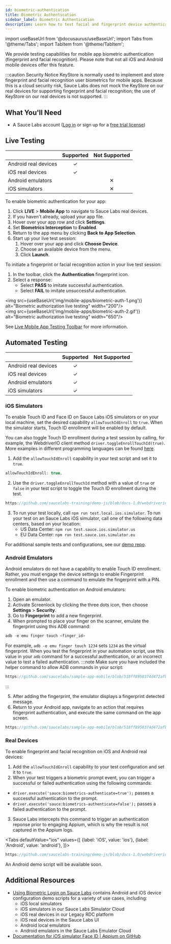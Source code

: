 ```yaml
---
id: biometric-authentication
title: Biometric Authentication
sidebar_label: Biometric Authentication
description: Learn how to test facial and fingerprint device authentication.
---
```


import useBaseUrl from '@docusaurus/useBaseUrl';
import Tabs from '@theme/Tabs';
import TabItem from '@theme/TabItem';

We provide testing capabilities for mobile app biometric authentication (fingerprint and facial recognition). Please note that not all iOS and Android mobile devices offer this feature.

:::caution Security Notice
KeyStore is normally used to implement and store fingerprint and facial recognition user biometrics for mobile apps. Because this is a cloud security risk, Sauce Labs does not mock the KeyStore on our real devices for supporting fingerprint and facial recognition; the use of KeyStore on our real devices is not supported.
:::


## What You'll Need
* A Sauce Labs account ([Log in](https://accounts.saucelabs.com/am/XUI/#login/) or sign up for a [free trial license](https://saucelabs.com/sign-up))


## Live Testing

|                      | Supported    | Not Supported |   
|----------------------|:------------:|:-------------:|
| Android real devices | &checkmark;  |               |   
| iOS real devices     | &checkmark;  |               |   
| Android emulators    |              | &#x2715;      |
| iOS simulators       |              | &#x2715;      |


To enable biometric authentication for your app:

1. Click **LIVE** > **Mobile App** to navigate to Sauce Labs real devices.
2. If you haven't already, upload your app file.
3. Hover over your app row and click **Settings**.
4. Set **Biometrics Interception** to **Enabled**.
5. Return to the app menu by clicking **Back to App Selection**.
6. Start up your live test session:
    1. Hover over your app and click **Choose Device**.
    1. Choose an available device from the menu.
    1. Click **Launch**.

To initiate a fingerprint or facial recognition action in your live test session:

1. In the toolbar, click the **Authentication** fingerprint icon.
2. Select a response:
    * Select **PASS** to imitate successful authentication.
    * Select **FAIL** to imitate unsuccessful authentication.  

<img src={useBaseUrl('img/mobile-apps/biometric-auth-1.png')} alt="Biometric authorization live testing" width="200"/>
<br/>
<img src={useBaseUrl('img/mobile-apps/biometric-auth-2.gif')} alt="Biometric authorization live testing" width="650"/>

See [Live Mobile App Testing Toolbar](/mobile-apps/live-testing/live-mobile-app-testing/#app-settings) for more information.


## Automated Testing

|                      | Supported    | Not Supported |   
|----------------------|:------------:|:-------------:|
| Android real devices | &checkmark;  |               |   
| iOS real devices     | &checkmark;  |               |  
| Android emulators    | &checkmark;  |               |
| iOS simulators       | &checkmark;  |               |

### iOS Simulators

To enable Touch ID and Face ID on Sauce Labs iOS simulators or on your local machine, set the desired capability `allowTouchIdEnroll` to `true`. When the simulator starts, Touch ID enrollment will be enabled by default.

You can also toggle Touch ID enrollment during a test session by calling, for example, the WebdriverIO client method `driver.toggleEnrollTouchId(true)`. More examples in different programming languages can be found [here](http://appium.io/docs/en/commands/device/simulator/toggle-touch-id-enrollment/#toggle-touch-id-enrollment).

1. Add the `allowTouchIdEnroll` capability in your test script and set it to `true`.
  ```js
  allowTouchIdEnroll: true,
  ```
2. Use the `driver.toggleEnrollTouchId` method with a value of `true` or `false` in your test script to toggle the Touch ID enrollment during the test.
  ```js reference
  https://github.com/saucelabs-training/demo-js/blob/docs-1.0/webdriverio/appium-app/examples/biometric-login/test/specs/touch.face.id.spec.js#L5-L15
  ```
3. To run your test locally, call `npm run test.local.ios.simulator`. To run your test on an Sauce Labs iOS simulator, call one of the following data centers, based on your location:
    * US Data Center: `npm run test.sauce.ios.simulator.us`
    * EU Data Center: `npm run test.sauce.ios.simulator.eu`

For additional sample tests and configurations, see our [demo repo](https://github.com/saucelabs-training/demo-js/tree/main/webdriverio/appium-app/examples/biometric-login).

### Android Emulators

Android emulators do not have a capability to enable Touch ID enrollment. Rather, you must engage the device settings to enable Fingerprint enrollment and then use a command to emulate the fingerprint with a PIN.

To enable biometric authentication on Android emulators:

1. Open an emulator.  
2. Activate Screenlock by clicking the three dots icon, then choose **Settings** > **Security**.
3. Go to **Fingerprint** to add a new fingerprint.
4. When prompted to place your finger on the scanner, emulate the fingerprint using this ADB command:
  ```js
  adb -e emu finger touch <finger_id>
  ```
  For example, `adb -e emu finger touch 1234` sets `1234` as the virtual fingerprint. When you test the fingerprint in your automation script, use this value in your `adb` command for a successful authentication, or an incorrect value to test a failed authentication.
  :::note
  Make sure you have included the helper command to allow ADB commands in your script:
  ```js reference
  https://github.com/saucelabs/sample-app-mobile/blob/518ff8950374d472afbde22c93014c15a44f72c8/tests/e2e/screenObjects/AndroidSettings.js#L141-L149
  ```
  :::

5. After adding the fingerprint, the emulator displays a fingerprint detected message.  
6. Return to your Android app, navigate to an action that requires fingerprint authentication, and execute the same command on the app screen.

```js reference
https://github.com/saucelabs/sample-app-mobile/blob/518ff8950374d472afbde22c93014c15a44f72c8/tests/e2e/screenObjects/AndroidSettings.js#L18-L35
```

### Real Devices

To enable fingerprint and facial recognition on iOS and Android real devices:

1. Add the `allowTouchIdEnroll` capability to your test configuration and set it to `true`.
2. When your test triggers a biometric prompt event, you can trigger a successful or failed authentication using the following commands:
  * `driver.execute('sauce:biometrics-authenticate=true');` passes a successful authentication to the prompt.
  * `driver.execute('sauce:biometrics-authenticate=false');` passes a failed authentication to the prompt.
3. Sauce Labs intercepts this command to trigger an authentication reponse prior to engaging Appium, which is why the result is not captured in the Appium logs.

<Tabs
  defaultValue="ios"
  values={[
    {label: 'iOS', value: 'ios'},
    {label: 'Android', value: 'android'},
  ]}>

<TabItem value="ios">

```js reference title="Capabilities Example"
https://github.com/saucelabs-training/demo-js/blob/docs-1.0/webdriverio/appium-app/examples/biometric-login/test/configs/wdio.ios.sauce.real.conf.js#L25-L26
```

</TabItem>
<TabItem value="android">

An Android demo script will be available soon.

</TabItem>
</Tabs>


## Additional Resources
* [Using Biometric Login on Sauce Labs](https://github.com/saucelabs-training/demo-js/tree/b770bf13b7f12af1187176cbff344cd3117fd3ee/webdriverio/appium-app/examples/biometric-login) contains Android and iOS device configuration demo scripts for a variety of use cases, including:
    * iOS local simulators
    * iOS simulators in our Sauce Labs Simulator Cloud
    * iOS real devices in our Legacy RDC platform
    * iOS real devices in the Sauce Labs UI
    * Android local emulators
    * Android emulators in the Sauce Labs Emulator Cloud
* [Documentation for iOS simulator Face ID | Appium on GitHub](https://github.com/appium/appium-xcuitest-driver/blob/master/docs/touch-id.md)
